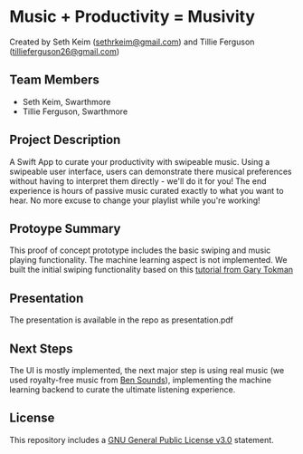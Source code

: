 #  Music + Productivity = Musivity

Created by Seth Keim (sethrkeim@gmail.com) and Tillie Ferguson (tillieferguson26@gmail.com)

## Team Members

- Seth Keim, Swarthmore
- Tillie Ferguson, Swarthmore

## Project Description

A Swift App to curate your productivity with swipeable music. Using a swipeable user interface, users can demonstrate there musical preferences
without having to interpret them directly - we'll do it for you! The end experience is hours of passive music curated exactly
to what you want to hear. No more excuse to change your playlist while you're working! 

## Protoype Summary

This proof of concept prototype includes the basic swiping and music playing functionality. The machine learning aspect is not implemented. We built the initial swiping functionality based on this [tutorial from Gary Tokman](https://www.youtube.com/watch?v=YjQj3KAkkIM&t=967s)

## Presentation

The presentation is available in the repo as presentation.pdf

## Next Steps

The UI is mostly implemented, the next major step is using real music (we used royalty-free music from [Ben Sounds](bensounds.com)), 
implementing the machine learning backend to curate the ultimate listening experience.

## License

This repository includes a [GNU General Public License v3.0](https://www.gnu.org/licenses/gpl-3.0.html) statement.
